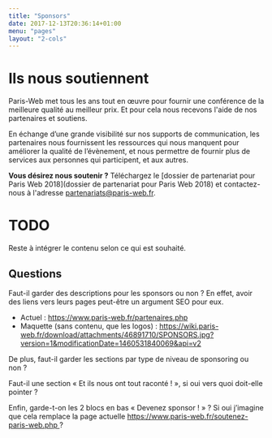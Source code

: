 ```yaml
---
title: "Sponsors"
date: 2017-12-13T20:36:14+01:00
menu: "pages"
layout: "2-cols"
---
```


# Ils nous soutiennent

Paris-Web met tous les ans tout en œuvre pour fournir une conférence de la meilleure qualité au meilleur prix. Et pour cela nous recevons l'aide de nos partenaires et soutiens.

En échange d’une grande visibilité sur nos supports de communication, les partenaires nous fournissent les ressources qui nous manquent pour améliorer la qualité de l’évènement, et nous permettre de fournir plus de services aux personnes qui participent, et aux autres.

**Vous désirez nous soutenir ?** Téléchargez le [dossier de partenariat pour Paris Web 2018](dossier de partenariat pour Paris Web 2018) et contactez-nous à l'adresse [partenariats@paris-web.fr](mailto:partenariats@paris-web.fr).

# TODO

Reste à intégrer le contenu selon ce qui est souhaité.

## Questions

Faut-il garder des descriptions pour les sponsors ou non ? En effet, avoir des liens vers leurs pages peut-être un argument SEO pour eux.

* Actuel : https://www.paris-web.fr/partenaires.php
* Maquette (sans contenu, que les logos) : https://wiki.paris-web.fr/download/attachments/46891710/SPONSORS.jpg?version=1&modificationDate=1460531840069&api=v2

De plus, faut-il garder les sections par type de niveau de sponsoring ou non ?

Faut-il une section « Et ils nous ont tout raconté ! », si oui vers quoi doit-elle pointer ?

Enfin, garde-t-on les 2 blocs en bas « Devenez sponsor ! » ? Si oui j’imagine que cela remplace la page actuelle https://www.paris-web.fr/soutenez-paris-web.php ?